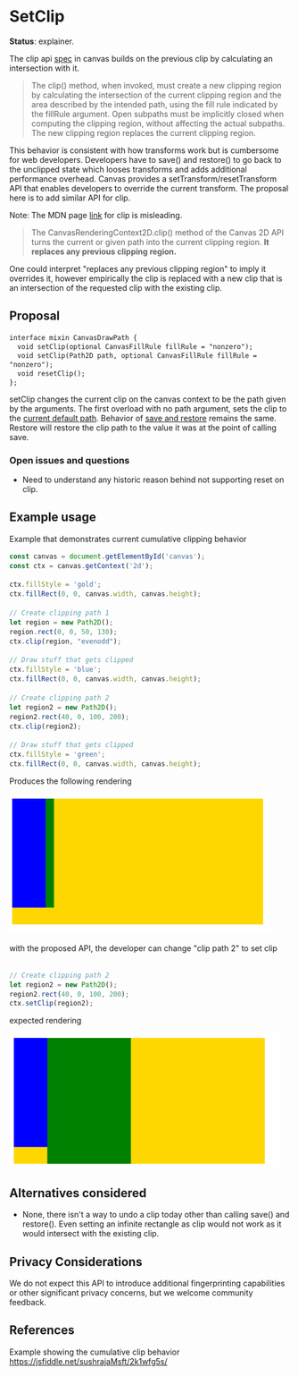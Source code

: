 SetClip
=============
**Status**: explainer.

The clip api [spec](https://html.spec.whatwg.org/multipage/canvas.html#dom-context-2d-clip) in canvas builds on the previous clip by calculating an intersection with it.

> The clip() method, when invoked, must create a new clipping region by calculating the intersection of the current clipping region and the area described by the intended path, using the fill rule indicated by the fillRule argument. Open subpaths must be implicitly closed when computing the clipping region, without affecting the actual subpaths. The new clipping region replaces the current clipping region.

This behavior is consistent with how transforms work but is cumbersome for web developers. Developers have to save() and restore() to go back to the unclipped state which looses transforms and adds additional performance overhead. Canvas provides a setTransform/resetTransform API that enables developers to override the current transform. The proposal here is to add similar API for clip.

Note: The MDN page [link](https://developer.mozilla.org/en-US/docs/Web/API/CanvasRenderingContext2D/clip) for clip is misleading.
>The CanvasRenderingContext2D.clip() method of the Canvas 2D API turns the current or given path into the current clipping region. **It replaces any previous clipping region.**

One could interpret "replaces any previous clipping region" to imply it overrides it, however 
empirically the clip is replaced with a new clip that is an intersection of the requested clip with the existing clip.

Proposal
--------
```webidl
interface mixin CanvasDrawPath {
  void setClip(optional CanvasFillRule fillRule = "nonzero");
  void setClip(Path2D path, optional CanvasFillRule fillRule = "nonzero");
  void resetClip();
};
```

setClip changes the current clip on the canvas context to be the path given by the arguments. The first overload with no path argument, sets the clip to the [current default path](https://html.spec.whatwg.org/multipage/canvas.html#current-default-path). Behavior of [save and restore](https://html.spec.whatwg.org/multipage/canvas.html#the-canvas-state) remains the same. Restore will restore the clip path to the value it was at the point of calling save.

### Open issues and questions

- Need to understand any historic reason behind not supporting reset on clip.

Example usage
-------------

Example that demonstrates current cumulative clipping behavior

```js
const canvas = document.getElementById('canvas');
const ctx = canvas.getContext('2d');

ctx.fillStyle = 'gold';
ctx.fillRect(0, 0, canvas.width, canvas.height);

// Create clipping path 1
let region = new Path2D();
region.rect(0, 0, 50, 130);
ctx.clip(region, "evenodd");

// Draw stuff that gets clipped
ctx.fillStyle = 'blue';
ctx.fillRect(0, 0, canvas.width, canvas.height);

// Create clipping path 2
let region2 = new Path2D();
region2.rect(40, 0, 100, 200);
ctx.clip(region2);

// Draw stuff that gets clipped
ctx.fillStyle = 'green';
ctx.fillRect(0, 0, canvas.width, canvas.height);
```

Produces the following rendering

<img src="Cumulative-Clip.png" alt="Example use case for rendering multiline text with varying available width"/>

with the proposed API, the developer can change "clip path 2" to set clip

```js

// Create clipping path 2
let region2 = new Path2D();
region2.rect(40, 0, 100, 200);
ctx.setClip(region2);

```

expected rendering

<img src="Set-Clip.png" alt="Example use case for rendering multiline text with varying available width"/>


Alternatives considered
-----------------------

- None, there isn't a way to undo a clip today other than calling save() and restore(). Even setting an infinite rectangle as clip would not work as it would intersect with the existing clip.

Privacy Considerations
----------------------
We do not expect this API to introduce additional fingerprinting capabilities or other significant privacy concerns, but we welcome community feedback.

References
----------

Example showing the cumulative clip behavior
https://jsfiddle.net/sushrajaMsft/2k1wfg5s/
